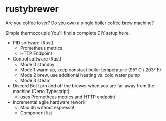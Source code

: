 # rustybrewer

Are you coffee lover? Do you own a single boiler coffee brew machine?

Simple thermocouple You'll find a complete DIY setup here.

- PID software (Rust)
  - Prometheus metrics
  - HTTP Endpoint
- Control software (Rust)
  - Mode 0 standby
  - Mode 1 warm up, keep constact boiler temperature (95° C / 203° F)
  - Mode 2 brew, use additional heating vs. cold water pump
  - Mode 3 steam
- Discord Bot turn and off the brewer when you are far away from the machine (Deno Typescript)
  - uses Prometheus metrics and HTTP endpoint
- Incremental agile hardware rework
  - Max 4h without espresso!
  - Component list 


